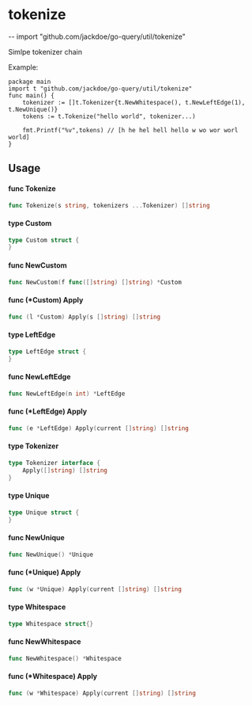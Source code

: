 # tokenize
--
    import "github.com/jackdoe/go-query/util/tokenize"

Simlpe tokenizer chain

Example:

    package main
    import t "github.com/jackdoe/go-query/util/tokenize"
    func main() {
    	tokenizer := []t.Tokenizer{t.NewWhitespace(), t.NewLeftEdge(1), t.NewUnique()}
    	tokens := t.Tokenize("hello world", tokenizer...)

    	fmt.Printf("%v",tokens) // [h he hel hell hello w wo wor worl world]
    }

## Usage

#### func  Tokenize

```go
func Tokenize(s string, tokenizers ...Tokenizer) []string
```

#### type Custom

```go
type Custom struct {
}
```


#### func  NewCustom

```go
func NewCustom(f func([]string) []string) *Custom
```

#### func (*Custom) Apply

```go
func (l *Custom) Apply(s []string) []string
```

#### type LeftEdge

```go
type LeftEdge struct {
}
```


#### func  NewLeftEdge

```go
func NewLeftEdge(n int) *LeftEdge
```

#### func (*LeftEdge) Apply

```go
func (e *LeftEdge) Apply(current []string) []string
```

#### type Tokenizer

```go
type Tokenizer interface {
	Apply([]string) []string
}
```


#### type Unique

```go
type Unique struct {
}
```


#### func  NewUnique

```go
func NewUnique() *Unique
```

#### func (*Unique) Apply

```go
func (w *Unique) Apply(current []string) []string
```

#### type Whitespace

```go
type Whitespace struct{}
```


#### func  NewWhitespace

```go
func NewWhitespace() *Whitespace
```

#### func (*Whitespace) Apply

```go
func (w *Whitespace) Apply(current []string) []string
```
